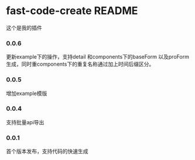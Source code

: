 # fast-code-create README

这个是我的插件

### 0.0.6
更新example下的操作，支持detail 和components下的baseForm 以及proForm生成，同时重components下的重复名称通过加上时间后缀区分。

### 0.0.5
增加example模版

### 0.0.4
支持批量api导出

### 0.0.1

首个版本发布，支持代码的快速生成